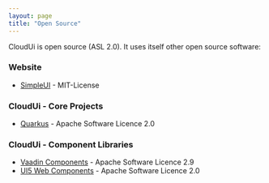 ```yaml
---
layout: page
title: "Open Source"
---
```


CloudUi is open source (ASL 2.0). It uses itself other open source software:

### Website

* [SimpleUI](https://github.com/fengyuanchen/simpleui) - MIT-License

### CloudUi - Core Projects

* [Quarkus](https://quarkus.io) - Apache Software Licence 2.0

### CloudUi - Component Libraries

* [Vaadin Components](vaadin.com/components) - Apache Software Licence 2.9
* [UI5 Web Components](https://sap.github.io/ui5-webcomponents/) - Apache Software Licence 2.0


